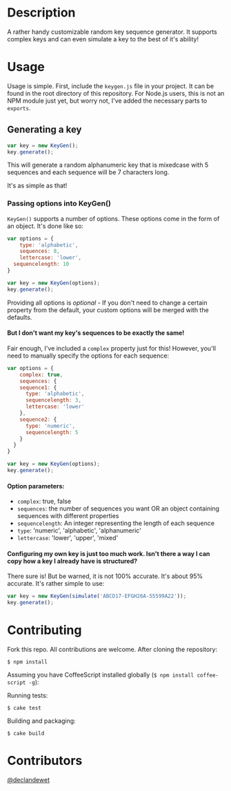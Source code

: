 # Description

A rather handy customizable random key sequence generator. It supports complex keys and can even simulate a key to the best of it's ability!

# Usage

Usage is simple. First, include the `keygen.js` file in your project. It can be found in the root directory of this repository. For Node.js users, this is not an NPM module just yet, but worry not, I've added the necessary parts to `exports`.

## Generating a key

```js
var key = new KeyGen();
key.generate();
```
This will generate a random alphanumeric key that is mixedcase with 5 sequences and each sequence will be 7 characters long.

It's as simple as that!

### Passing options into KeyGen()

`KeyGen()` supports a number of options. These options come in the form of an object. It's done like so:

```js
var options = {
	type: 'alphabetic',
	sequences: 8,
	lettercase: 'lower',
  sequencelength: 10
}

var key = new KeyGen(options);
key.generate();
```

Providing all options is *optional* - If you don't need to change a certain property from the default, your custom options will be merged with the defaults.

#### But I don't want my key's sequences to be exactly the same!

Fair enough, I've included a `complex` property just for this! However, you'll need to manually specify the options for each sequence:

```js
var options = {
	complex: true,
	sequences: {
    sequence1: {
      type: 'alphabetic',
      sequencelength: 3,
      lettercase: 'lower'
    },
    sequence2: {
      type: 'numeric',
      sequencelength: 5
    }
  }
}

var key = new KeyGen(options);
key.generate();
```

#### Option parameters:

* `complex`: true, false
* `sequences`: the number of sequences you want OR an object containing sequences with different properties
* `sequencelength`: An integer representing the length of each sequence
* `type`: 'numeric', 'alphabetic', 'alphanumeric'
* `lettercase`: 'lower', 'upper', 'mixed'

#### Configuring my own key is just too much work. Isn't there a way I can copy how a key I already have is structured?

There sure is! But be warned, it is not 100% accurate. It's about 95% accurate. It's rather simple to use:

```js
var key = new KeyGen(simulate('ABCD17-EFGH26A-55599A22'));
key.generate();
```

# Contributing

Fork this repo. All contributions are welcome. After cloning the repository:

```
$ npm install
```

Assuming you have CoffeeScript installed globally (`$ npm install coffee-script -g`):

Running tests:
```
$ cake test
```

Building and packaging:
```
$ cake build
```

# Contributors

[@declandewet](https://github.com/declandewet)